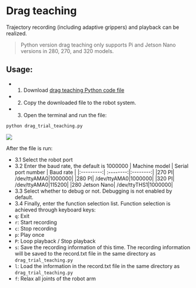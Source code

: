 # Drag teaching

Trajectory recording (including adaptive grippers) and playback can be realized.

> Python version drag teaching only supports Pi and Jetson Nano versions in 280, 270, and 320 models.

## Usage:

- 1. Download [drag teaching Python code file](https://github.com/elephantrobotics/pymycobot/blob/main/demo/drag_trial_teaching.py)
- 2. Copy the downloaded file to the robot system.
- 3. Open the terminal and run the file:
```bash
python drag_trial_teaching.py
```
<img src="../resourse/7-ApplicationBasePython/drag.png" style="zoom:100%;" />

After the file is run:
- 3.1 Select the robot port
- 3.2 Enter the baud rate, the default is 1000000
| Machine model | Serial port number | Baud rate |
|:---------:| :--------:|:--------:|
|270 PI| /dev/ttyAMA0|1000000|
|280 PI| /dev/ttyAMA0|1000000|
|320 PI| /dev/ttyAMA0|115200|
|280 Jetson Nano| /dev/ttyTHS1|1000000|
- 3.3 Select whether to debug or not. Debugging is not enabled by default.
- 3.4 Finally, enter the function selection list. Function selection is achieved through keyboard keys:
- `q`: Exit
- `r`: Start recording
- `c`: Stop recording
- `p`: Play once
- `P`: Loop playback / Stop playback
- `s`: Save the recording information of this time. The recording information will be saved to the record.txt file in the same directory as `drag_trial_teaching.py`
- `l`: Load the information in the record.txt file in the same directory as `drag_trial_teaching.py`
- `f`: Relax all joints of the robot arm